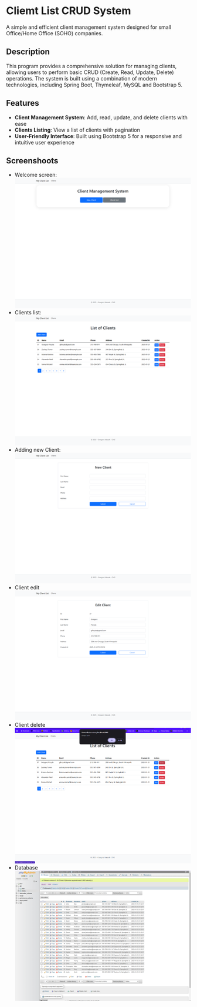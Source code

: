 # Cliemt List CRUD System

A simple and efficient client management system designed for small Office/Home Office (SOHO) companies.

## Description

This program provides a comprehensive solution for managing clients, allowing users to perform basic CRUD (Create, Read, Update, Delete) operations. The system is built using a combination of modern technologies, including Spring Boot, Thymeleaf, MySQL and Bootstrap 5.

## Features

* **Client Management System**: Add, read, update, and delete clients with ease
* **Clients Listing**: View a list of clients with pagination
* **User-Friendly Interface**: Built using Bootstrap 5 for a responsive and intuitive user experience

## Screenshoots
* Welcome screen:
![Welcome screen](/screenshoots/Welcome-screenshoot.png?raw=true "Welcome screen")
* Clients list:
![Client list](/screenshoots/client_list-screenshoot.png?raw=true "Invoice list")
* Adding new Client:
![Adding new Client](/screenshoots/new_client-screenshoot.png?raw=true "Adding new invoice")
* Client edit
![Client edit](/screenshoots/edit_client-screenshoot.png?raw=true "Invoice edit")
* Client delete
![Client edit](/screenshoots/delete_client-screenshoot.png?raw=true "Invoice edit")
* Database
![Database](/screenshoots/db-screenshoot.png?raw=true "Invoice edit")
